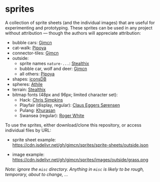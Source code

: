 # sprites

A collection of sprite sheets (and the individual images) that are useful for experimenting and prototyping. These sprites can be used in any project without attribution &mdash; though the authors will appreciate attribution:

* bubble cars: [Gjmcn](https://github.com/gjmcn)
* cat-walk: [Pipoya](https://pipoya.itch.io/)
* connector-tiles: [Gjmcn](https://github.com/gjmcn)
* outside:
  * sprite names `nature-...`: [Stealthix](https://stealthix.itch.io/)
  * bubble car, wolf and deer: [Gjmcn](https://github.com/gjmcn)
  * all others: [Pipoya](https://pipoya.itch.io/)   
* shapes: [iconsDB](https://www.iconsdb.com/)
* spheres: [Athile](https://opengameart.org/users/athile)
* terrain: [Stealthix](https://stealthix.itch.io/)
* bitmap fonts (48px and 96px; limited character set):
  * Hack: [Chris Simpkins](https://www.fontspace.com/hack-font-f22301)
  * Playfair (display, regular): [Claus Eggers Sørensen](https://www.fontspace.com/playfair-display-font-f44531)
  * Pulang: [Khurasan](https://www.fontspace.com/pulang-font-f71850)
  * Swansea (regular): [Roger White](https://www.fontspace.com/swansea-font-f5873)

To use the sprites, either download/clone this repository, or access individual files by URL:

* sprite sheet example:<br>https://cdn.jsdelivr.net/gh/gjmcn/sprites/sprite-sheets/outside.json

* image example:<br>https://cdn.jsdelivr.net/gh/gjmcn/sprites/images/outside/grass.png

_Note: ignore the `misc` directory. Anything in `misc` is likely to be rough, temporary, about to change, ..._
